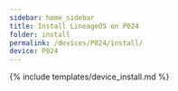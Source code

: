 ```yaml
---
sidebar: home_sidebar
title: Install LineageOS on P024
folder: install
permalink: /devices/P024/install/
device: P024
---
```

{% include templates/device_install.md %}
